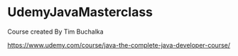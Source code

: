 # UdemyJavaMasterclass
Course created By Tim Buchalka

https://www.udemy.com/course/java-the-complete-java-developer-course/